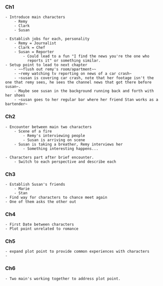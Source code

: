 ### Ch1

	- Introduce main characters 
		- Remy
		- Clark 
		- Susan

	- Establish jobs for each, personality
		- Remy = Journalist
		- Clark = Chef
		- Susan = Reporter 
			- Could lead to a fun "I find the news you're the one who
			  reports it" or something similar.
	- Setup point to lead to next chapter
		- ~~flush out remy's room/apartment~~
		- ~remy watching tv reporting on news of a car crash~
		- ~susan is covering car crash, note that her footage isn't the one that remy sees, he sees the channel news that got there before susan~. 
		- Maybe see susan in the background running back and forth with her shoes
		- ~susan goes to her regular bar where her friend Stan works as a bartender~

### Ch2

	- Encounter between main two characters
		- Scene of a fire
			- Remy's interviewing people
			- Susan is arriving on scene
		- Susan is taking a breather, Remy interviews her
			- Something interesting happens...

	- Characters part after brief encounter. 
		- Switch to each perspective and describe each

### Ch3

	- Establish Susan's friends
		- Marie
		- Stan
	- Find way for characters to chance meet again
	- One of them asks the other out  

### Ch4 

	- First Date between characters
	- Plot point unrelated to romance

### Ch5

	- expand plot point to provide common experiences with characters
	- 

### Ch6

	- Two main's working together to address plot point.
